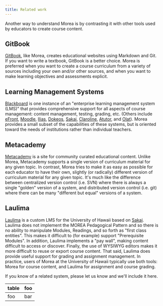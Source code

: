 ```yaml
---
title: Related work
---
```


Another way to understand Morea is by contrasting it with other tools used by educators to create course content.

## GitBook

[GitBook](http://www.gitbook.io/), like Morea, creates educational websites using Markdown and Git.  If you want to
write a textbook, GitBook is a better choice.  Morea is preferred when you want to create a course curriculum from
a variety of sources including your own and/or other sources, and when you want to make learning objectives and
assessments explicit.

## Learning Management Systems

[Blackboard](http://www.blackboard.com/) is one instance of an "enterprise learning management system (LMS)" that provides comprehensive support for all
aspects of course management: content management, testing, grading, etc. (Others include [eFront](http://www.efrontlearning.net/), [Moodle](https://moodle.org/), [Ilias](http://www.ilias.de/docu/goto.php?target=st_229_35&client_id=docu), [Dokeos](http://www.dokeos.com/), [Sakai](http://www.sakaiproject.org/),
[Claroline](http://www.claroline.net/), [Atutor](http://www.atutor.ca/), and [Olat](http://www.olat.org/)).
Morea provides a small subset of the capabilities of these systems, but is oriented toward the needs of institutions
rather than individual teachers.

## Metacademy

[Metacademy](http://www.metacademy.org/) is a site for community curated educational content.  Unlike Morea,
Metacademy supports a single version of curriculum material for any given topic.  In contrast, Morea tries to make it
as easy as possible for each educator to have their own, slightly (or radically) different version of curriculum
material for any given topic.  It's much like the difference between centralized version control (i.e. SVN) where there is
always a single "golden" version of a system, and distributed version control (i.e. git) where there can be many "different
but equal" versions of a system.

## Laulima

[Laulima](https://laulima.hawaii.edu/lum/fp/login.php) is a custom LMS for the University of Hawaii based on [Sakai](http://www.sakaiproject.org/).  Laulima does not implement the MOREA Pedagogical Pattern and so there is no ability to manipulate Modules, Readings, and so forth as "first class entities".  This makes it difficult to (for example) support "Prerequisite Modules". In addition, Laulima implements a "pay wall", making content difficult to access or discover. Finally, the use of WYSIWYG editors makes it more difficult to reuse or export course content.  That said, Laulima does provide useful support for grading and assignment management.  In practice, users of Morea at the University of Hawaii typically use both tools: Morea for course content, and Laulima for assignment and course grading.

If you know of a related system, please let us know and we'll include it here.

| table | foo |
| ----- | ---  |
| foo   | bar |

